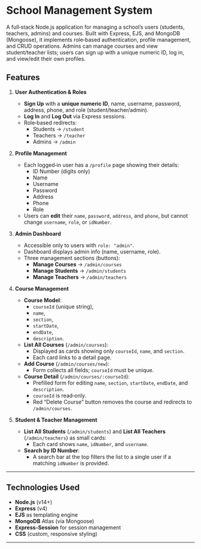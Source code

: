 # School Management System

A full‐stack Node.js application for managing a school’s users (students, teachers, admins) and courses. Built with Express, EJS, and MongoDB (Mongoose), it implements role‐based authentication, profile management, and CRUD operations. Admins can manage courses and view student/teacher lists; users can sign up with a unique numeric ID, log in, and view/edit their own profiles.

## Features

1. **User Authentication & Roles**  
   - **Sign Up** with a **unique numeric ID**, name, username, password, address, phone, and role (student/teacher/admin).  
   - **Log In** and **Log Out** via Express sessions.  
   - Role‐based redirects:  
     - Students → `/student`  
     - Teachers → `/teacher`  
     - Admins → `/admin`

2. **Profile Management**  
   - Each logged‐in user has a `/profile` page showing their details:  
     - ID Number (digits only)  
     - Name  
     - Username  
     - Password  
     - Address  
     - Phone  
     - Role  
   - Users can **edit** their `name`, `password`, `address`, and `phone`, but cannot change `username`, `role`, or `idNumber`.

3. **Admin Dashboard**  
   - Accessible only to users with `role: "admin"`.  
   - Dashboard displays admin info (name, username, role).  
   - Three management sections (buttons):  
     - **Manage Courses** → `/admin/courses`  
     - **Manage Students** → `/admin/students`  
     - **Manage Teachers** → `/admin/teachers`

4. **Course Management**  
   - **Course Model**:  
     - `courseId` (unique string),  
     - `name`,  
     - `section`,  
     - `startDate`,  
     - `endDate`,  
     - `description`.  
   - **List All Courses** (`/admin/courses`):  
     - Displayed as cards showing only `courseId`, `name`, and `section`.  
     - Each card links to a detail page.  
   - **Add Course** (`/admin/courses/new`):  
     - Form collects all fields; `courseId` must be unique.  
   - **Course Detail** (`/admin/courses/:courseId`):  
     - Prefilled form for editing `name`, `section`, `startDate`, `endDate`, and `description`.  
     - `courseId` is read‐only.  
     - Red “Delete Course” button removes the course and redirects to `/admin/courses`.

5. **Student & Teacher Management**  
   - **List All Students** (`/admin/students`) and **List All Teachers** (`/admin/teachers`) as small cards:  
     - Each card shows `name`, `idNumber`, and `username`.  
   - **Search by ID Number**:  
     - A search bar at the top filters the list to a single user if a matching `idNumber` is provided.

---

## Technologies Used

- **Node.js** (v14+)  
- **Express** (v4)  
- **EJS** as templating engine  
- **MongoDB** Atlas (via Mongoose)  
- **Express-Session** for session management  
- **CSS** (custom, responsive styling)  

---


